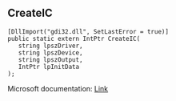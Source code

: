 ## CreateIC

```
[DllImport("gdi32.dll", SetLastError = true)]
public static extern IntPtr CreateIC(
   string lpszDriver,
   string lpszDevice,
   string lpszOutput,
   IntPtr lpInitData
);
```

Microsoft documentation: [Link](https://docs.microsoft.com/en-us/windows/win32/api/wingdi/nf-wingdi-createica)
